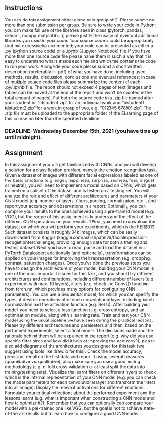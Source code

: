## Instructions
You can do this assignment either alone or in group of 2. Please submit no more than one submission per group.
Be sure to write your code in Python; you can make full use of the libraries seen in class (pytorch, pandas, sklearn, numpy, matplotlib...); please justify
the usage of eventual additional libraries you used in your code.
Your source code should be appropriately (but not excessively) commented;
your code can be presented as either a .py (python source code) or a .ipynb
(Jupyter Notebook) file. If you have more than one source code file please name
them in such a way that it is easy to understand what’s inside each file and
which file contains the code to run your work.
Alongside your code please submit a short written description (preferably
in .pdf) of what you have done, including used methods, results, discussion,
conclusions and eventual references; in case of multiple source code files please
summarize the content of each .py/.ipynb file. The report should not exceed 4
pages of text (images and tables can be moved at the end of the report and
won’t be counted in the total amount of pages).
Put both the source code in a .zip file named after your student id: “idstudent.zip” for an individual work and “idstudent1 idstudent2.zip” for a work in
group of two, e.g. “012345 678901.zip”. The .zip file must be uploaded to the
appropriate folder of the ELearning page of this course no later than the specified deadline.
### **DEADLINE: Wednesday December 15th, 2021 (you have time up until midnight).**
## Assignment
In this assignment you will get familiarized with CNNs, and you will develop a
solution for a classification problem, namely the emotion recognition task.
Given a dataset of images with different facial expressions labeled as one of the
basic emotions (e.g. anger, happiness, surprise, sadness, fear, disgust or neutral), you will need to implement a model based on CNNs, which gets trained on
a subset of the dataset and is tested on a testing set. You will analyze the role
and effect of different architectures and parameters of your CNN model (e.g.
number of layers, filters, pooling, normalization, etc.), and report your accuracy and observations in a report. Optionally, you can compare your results to
the ones achieved using a pre-trained model (e.g. VGG), but the scope of this
assignment is to understand the effect of the different CNN operations on your
results.
1
First, you need to download the dataset on which you will perform your experiments, which is the FER2013. Such dataset consists in roughly 34k images,
which can be easily downloaded from Kaggle (kaggle.com/ashishpatel26/facialexpression-recognitionferchallenge), providing enough data for both a training
and testing dataset.
Next you have to read, parse and load the dataset in a PyTorch Dataloader;
additionally (and optionally), transformations can be applied on your images
for improving their representation (e.g. cropping, contrast, saturation changes).
Once you’ve done the previous steps you have to design the architecture of your
model; building your CNN model is one of the most important issues for this
task, and you should try different architectures and configurations, including different number of layers (e.g. experiment with max. 10 layers), filters
(e.g. check the Conv2D function from torch.nn, which provides many options
for configuring CNN parameters). You can use a Sequential model, for which
you can specify the types of desired operations after each convolutional layer,
including batch normalization and the activation function (e.g. ReLU). After
building your model, you need to select a loss function (e.g. cross entropy), and
an optimization module, along with a learning rate. Train and test your CNN
model using the usual pipeline we have seen during the practical lessons.
Please try different architectures and parameters and then, based on the
performed experiments, select a final model. The decisions made and the rationale behind them will be explained in the report (e.g. why did you use specific
filter sizes and how did it help at improving the accuracy?); please also add
diagrams of the architectures you designed for this task (we suggest using tools
like draw.io for this). Check the model accuracy, precision, recall on the test
data and report it using several measures (quantitative vs. qualitative), also
make sure you use a good testing methodology (e.g. n-fold cross validation or
at least split the data into training/testing sets). Visualize the learnt filters
on different layers to check which is the internal representation of your CNN
model (e.g. you can check the model parameters for each convolutional layer
and transform the filters into an image). Display the relevant activations for
different emotions. Formulate your critical reflections about the performed
experiment and the lessons learnt (e.g. what is important when constructing a
CNN model and how to optimize it?).
Remember that you can optionally can compare your model with a pre-trained
one like VGG, but the goal is not to achieve state-of-the-art results but to learn
how to configure a good CNN model.
